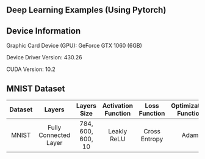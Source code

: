## Deep Learning Examples (Using Pytorch)

Device Information
---
Graphic Card Device (GPU): GeForce GTX 1060 (6GB)

Device Driver Version: 430.26

CUDA Version: 10.2

MNIST Dataset
---
| Dataset      | Layers                      | Layers Size                  | Activation Function            | Loss Function              | Optimization Function     | Epoch  | Scores |
|:------------:|:---------------------------:|:----------------------------:|:------------------------------:|:--------------------------:|:-------------------------:|:------:|:------:|
|    MNIST     |   Fully Connected Layer     |     784, 600, 600, 10        |      Leakly ReLU               |    Cross Entropy           |        Adam               |   25   |97.97 % |
